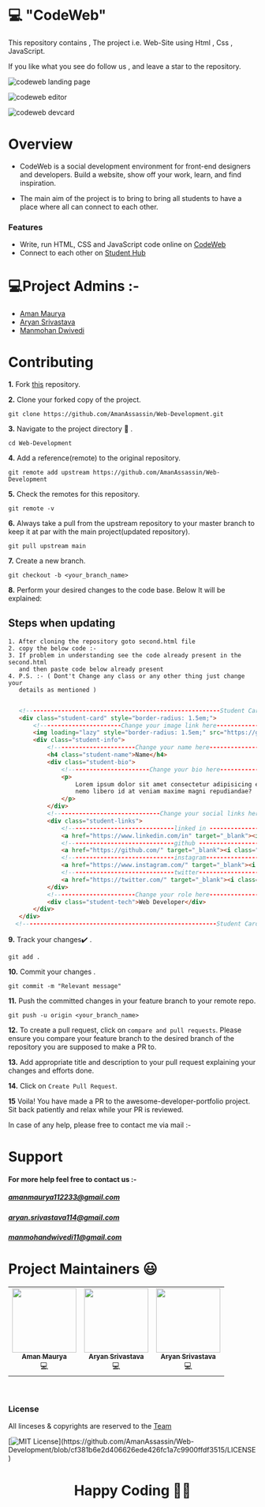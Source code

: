 #                💻 "CodeWeb" 

This repository contains , The project i.e. Web-Site using Html , Css , JavaScript. 

If you like what you see do follow us , and leave a star to the repository.

![codeweb landing page](https://user-images.githubusercontent.com/68139593/194764017-027a0910-be05-4896-9fb8-4f07f3c38b16.png)

![codeweb editor](https://user-images.githubusercontent.com/68139593/194764022-6d9b6745-6f6d-44aa-a621-3e5ae2fe45a0.png)

![codeweb devcard](https://user-images.githubusercontent.com/68139593/194764092-857ac37a-ba0d-4649-9a75-59782d09ad34.png)

 <p align="center">
 <!--   paste image here in future  -->
</p>



# Overview

* CodeWeb is a social development environment for front-end designers and developers. Build a website, show off your work, learn, and find inspiration.

*   The main aim of the project is to bring to bring all students to have a place where all can connect to each other. 

### Features
- Write, run HTML, CSS and JavaScript code online on  [CodeWeb](https://amanassassin.github.io/Web-Development/code_editor/codeEditor.html)
- Connect to each other on  [Student Hub](https://amanassassin.github.io/Web-Development/Student_hub/Second.html)


#           💻Project Admins :-

 - [Aman Maurya](https://www.linkedin.com/in/aman-maurya73/)
 - [Aryan Srivastava](https://www.linkedin.com/in/aryan-srivastava-08032003/)
 - [Manmohan Dwivedi](https://www.linkedin.com/in/manmohan-dwivedi-a7662b1ab/)


# Contributing

**1.**  Fork [this](https://github.com/AmanAssassin/Web-Development.git) repository.

**2.**  Clone your forked copy of the project.

```
git clone https://github.com/AmanAssassin/Web-Development.git

```

**3.** Navigate to the project directory :file_folder: .

```
cd Web-Development
```

**4.** Add a reference(remote) to the original repository.

```
git remote add upstream https://github.com/AmanAssassin/Web-Development
```

**5.** Check the remotes for this repository.
```
git remote -v
```

**6.** Always take a pull from the upstream repository to your master branch to keep it at par with the main project(updated repository).

```
git pull upstream main
```

**7.** Create a new branch.

```
git checkout -b <your_branch_name>
```

**8.** Perform your desired changes to the code base. Below It will be explained:



## Steps when updating
    1. After cloning the repository goto second.html file
    2. copy the below code :-
    3. If problem in understanding see the code already present in the second.html 
       and then paste code below already present
    4. P.S. :- ( Dont't Change any class or any other thing just change your
       details as mentioned )  

```html

   <!-------------------------------------------------------Student Card------------------------------------------------------------------------------>
   <div class="student-card" style="border-radius: 1.5em;"> 
       <!-----------------------Change your image link here----------------------------->
       <img loading="lazy" style="border-radius: 1.5em;" src="https://github.com/user.png" alt="Student Image" />
       <div class="student-info"> 
           <!-----------------------Change your name here----------------------------->
           <h4 class="student-name">Name</h4>
           <div class="student-bio">
               <!-----------------------Change your bio here-------------------------->
               <p> 
                   Lorem ipsum dolor sit amet consectetur adipisicing elit. Fugiat consequatur unde assumenda
                   nemo libero id at veniam maxime magni repudiandae?
               </p>
           </div>
           <!------------------------------Change your social links here------------------------------------>
           <div class="student-links"> 
               <!------------------------------linked in ------------------------------------>
               <a href="https://www.linkedin.com/in" target="_blank"><i class="fa fa-linkedin-square"></i></a>
               <!------------------------------github ------------------------------------>
               <a href="https://github.com/" target="_blank"><i class="fa fa-github"></i></a>
               <!------------------------------instagram------------------------------------>
               <a href="https://www.instagram.com/" target="_blank"><i class="fa fa-instagram"></i></a>
               <!------------------------------twitter------------------------------------>
               <a href="https://twitter.com/" target="_blank"><i class="fa fa-twitter"></i></a>
           </div>
           <!-----------------------Change your role here-----------------------------> 
           <div class="student-tech">Web Developer</div>
       </div>
   </div>
  <!-------------------------------------------------------Student Card------------------------------------------------------------------------------>

``` 





**9.** Track your changes:heavy_check_mark: .

```
git add . 
```

**10.** Commit your changes .

```
git commit -m "Relevant message" 
```

**11.** Push the committed changes in your feature branch to your remote repo.
```
git push -u origin <your_branch_name>
```

**12.** To create a pull request, click on `compare and pull requests`. Please ensure you compare your feature branch to the desired branch of the repository you are supposed to make a PR to.


**13.** Add appropriate title and description to your pull request explaining your changes and efforts done.


**14.** Click on `Create Pull Request`.


**15** Voila! You have made a PR to the awesome-developer-portfolio project. Sit back patiently and relax while your PR is reviewed. 

 In case of any help, please free to contact me via mail :- 
 
 
# Support
#### For more help feel free to contact us :-

 ##### [ amanmaurya112233@gmail.com ](https://mail.google.com/mail/u/0/#inbox?compose=new )
 
 ##### [ aryan.srivastava114@gmail.com ](https://mail.google.com/mail/u/0/#inbox?compose=new )
 
 ##### [ manmohandwivedi11@gmail.com ](https://mail.google.com/mail/u/0/#inbox?compose=new )



# Project Maintainers 😃

<table>
  <tbody><tr>
    <td align="center" ><a href="https://github.com/AmanAssassin"><img alt="" src="https://github.com/AmanAssassin.png" width="130px;"><br><sub><b>
 Aman Maurya </b></sub></a><br>💻 

 <td align="center"><a href="https://github.com/Aryan-Srivastava"><img alt="" src="https://github.com/Aryan-Srivastava.png" width="130px;"><br><sub><b>
Aryan Srivastava</b></sub></a><br>💻 

 <td align="center"><a href="https://github.com/Manmohan11"><img alt="" src="https://github.com/Manmohan11.png" width="130px;"><br><sub><b>
Aryan Srivastava</b></sub></a><br>💻 
  </tr>
</tbody></table>
<br>

### License

All linceses & copyrights are reserved to the [Team](https://amanassassin.github.io/Web-Development/)

[![MIT License](https://img.shields.io/apm/l/atomic-design-ui.svg?)](https://github.com/AmanAssassin/Web-Development/blob/cf381b6e2d406626ede426fc1a7c9900ffdf3515/LICENSE)

<h1 align=center>Happy Coding 👨‍💻 </h1>
